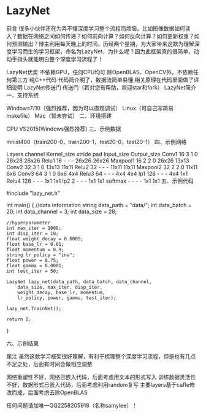 # LazyNet
前言
很多小伙伴还在为弄不懂深度学习整个流程而烦恼，比如图像数据如何读入？数据在网络之间如何传递？如何前向计算？如何反向计算？如何更新权重？如何预测输出？博主利用每天晚上的时间，历经两个星期，为大家带来这款为理解深度学习而生的学习框架，命名为LazyNet，为什么呢？因为此框架真的很简单，动动手指头就能明白整个深度学习流程了！

LazyNet优势
不依赖GPU，任何CPU均可
除OpenBLAS、OpenCV外，不依赖任何第三方
纯C++代码
代码简介明了，数据流简单易懂
相关原理在代码里面做了详细说明
LazyNet传送门
传送门（若对您有帮助，欢迎star和fork）
LazyNet简介
一、支持系统

Windows7/10（强烈推荐，因为可以直观调试）
Linux（可自己写简易makefile）
Mac（暂未尝试）
二、环境搭建

CPU
VS2015(Windows强烈推荐)
三、示例数据

mnist400（train200-0，train200-1，test20-0，test20-1）
四、示例网络

Layers	channel	Kernel_size	stride	pad	Input_size	Output_size
Conv1	16	3	1	0	28x28	26x26
Relu1	16	-	-	-	26x26	26x26
Maxpool1	16	2	2	0	26x26	13x13
Conv2	32	3	1	0	13x13	11x11
Relu2	32	-	-	-	11x11	11x11
Maxpool2	32	2	2	0	11x11	6x6
Conv3	64	3	1	0	6x6	4x4
Relu3	64	-	-	-	4x4	4x4
Ip1	128	-	-	-	4x4	1x1
Relu4	128	-	-	-	1x1	1x1
Ip2	2	-	-	-	1x1	1x1
softmax	-	-	-	-	1x1	1x1
五、示例代码

#include "lazy_net.h"

int main()
{
	//data information
	string data_path = "data/";
	int data_batch = 20;
	int data_channel = 3;
	int data_size = 28;

	//hyperparameter
	int max_iter = 1000;
	int disp_iter = 10;
	float weight_decay = 0.0005;
	float base_lr = 0.01;
	float momentum = 0.9;
	string lr_policy = "inv";
	float power = 0.75;
	float gamma = 0.0001;
	int test_iter = 50;

	LazyNet lazy_net(data_path, data_batch, data_channel, 
		data_size, max_iter, disp_iter,
		weight_decay, base_lr, momentum,
		lr_policy, power, gamma, test_iter);

	lazy_net.TrainNet();

	return 0;
}

六、示例结果



尾注
虽然这款学习框架很好理解，有利于梳理整个深度学习流程，但是也有几点不足之处，后面有时间会做相应调整

网络重塑性不好，网络已嵌入代码，后面考虑用文本的形式写入
训练数据灵活性不好，数据形式已嵌入代码，后面考虑利用random复写
主要layers基于caffe修改而成，后面考虑去除OpenBLAS


任何问题请加唯一QQ2258205918（名称samylee）！
